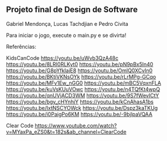 ## Projeto final de Design de Software

Gabriel Mendonça, Lucas Tachdjian e Pedro Civita

Para iniciar o jogo, execute o main.py e se divirta!

Referências:

KidsCanCode 
    https://youtu.be/uWvb3QzA48c
	https://youtu.be/8LRI0RLKyt0
	https://youtu.be/pN9pBx5ln40
	https://youtu.be/G8pYfkIajE8
	https://youtu.be/OmlQ0XCvIn0
	https://youtu.be/BKtiVKNsOYk
	https://youtu.be/rLrMPg-GCqo
	https://youtu.be/MFv1Ew_nGG0
	https://youtu.be/mBC5VqxnFLA
	https://youtu.be/kuVsKUuVOwc
	https://youtu.be/n4TQfKt4wpQ
	https://youtu.be/qnUVjACD3WM
	https://youtu.be/9S7fWevICtY
	https://youtu.be/bgy_cHYnhjY
	https://youtu.be/kCnAhasA1bs
	https://youtu.be/IxtNSCYOWck
	https://youtu.be/Dspz3kaTKUg
	https://youtu.be/i0PaigPo6KM
	https://youtu.be/-9bjlpaVQAA

Clear Code
    https://www.youtube.com/watch?v=MYaxPa_eZS0&t=182s&ab_channel=ClearCode

